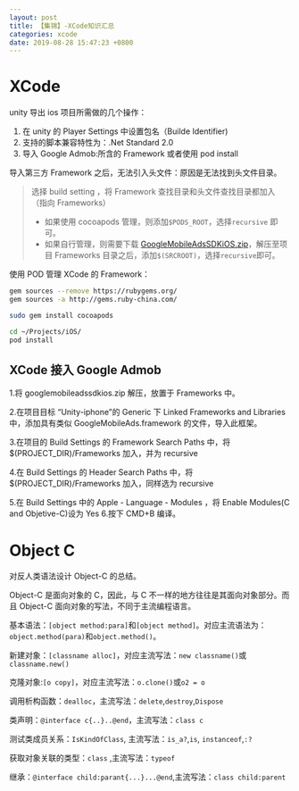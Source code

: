```yaml
---
layout: post
title: 【集锦】-XCode知识汇总
categories: xcode
date: 2019-08-28 15:47:23 +0800
---
```


# XCode

unity 导出 ios 项目所需做的几个操作：

1. 在 unity 的 Player Settings 中设置包名（Builde Identifier)
2. 支持的脚本兼容特性为：.Net Standard 2.0
3. 导入 Google Admob:所含的 Framework 或者使用 pod install
   <!-- 4. 在Build Settings的Linking - Other Linker Flags 中，添加`-ObjC`编译命令参数 -->

导入第三方 Framework 之后，无法引入头文件：原因是无法找到头文件目录。

> 选择 build setting ，将 Framework 查找目录和头文件查找目录都加入（指向 Frameworks）
>
> - 如果使用 cocoapods 管理，则添加`$PODS_ROOT`，选择`recursive` 即可。
> - 如果自行管理，则需要下载 [GoogleMobileAdsSDKiOS.zip](http://dl.google.com/googleadmobadssdk/googlemobileadssdkios.zip​​)，解压至项目 Frameworks 目录之后，添加`$(SRCROOT)`，选择`recursive`即可。

使用 POD 管理 XCode 的 Framework：

```sh
gem sources --remove https://rubygems.org/
gem sources -a http://gems.ruby-china.com/

sudo gem install cocoapods

cd ~/Projects/iOS/
pod install
```

## XCode 接入 Google Admob

1.将 googlemobileadssdkios.zip 解压，放置于 Frameworks 中。

2.在项目目标 “Unity-iphone”的 Generic 下 Linked Frameworks and Libraries 中，添加具有类似 GoogleMobileAds.framework 的文件，导入此框架。

3.在项目的 Build Settings 的 Framework Search Paths 中，将\$(PROJECT_DIR)/Frameworks 加入，并为 recursive

4.在 Build Settings 的 Header Search Paths 中，将\$(PROJECT_DIR)/Frameworks 加入，同样选为 recursive

5.在 Build Settings 中的 Apple - Language - Modules ，将 Enable Modules(C and Objetive-C)设为 Yes 6.按下 CMD+B 编译。

# Object C

对反人类语法设计 Object-C 的总结。

Object-C 是面向对象的 C，因此，与 C 不一样的地方往往是其面向对象部分。而且 Object-C 面向对象的写法，不同于主流编程语言。

基本语法：`[object method:para]`和`[object method]`。对应主流语法为：`object.method(para)`和`object.method()`。

新建对象：`[classname alloc]`，对应主流写法：`new classname()`或`classname.new()`

克隆对象:`[o copy]`，对应主流写法：`o.clone()`或`o2 = o`

调用析构函数：`dealloc`，主流写法：`delete`,`destroy`,`Dispose`

类声明：`@interface c{..}..@end`，主流写法：`class c`

测试类成员关系：`IsKindOfClass`, 主流写法：`is_a?`,`is`, `instanceof`,`:?`

获取对象关联的类型：`class` ,主流写法：`typeof`

继承：`@interface child:parant{...}...@end`,主流写法：`class child:parent`

